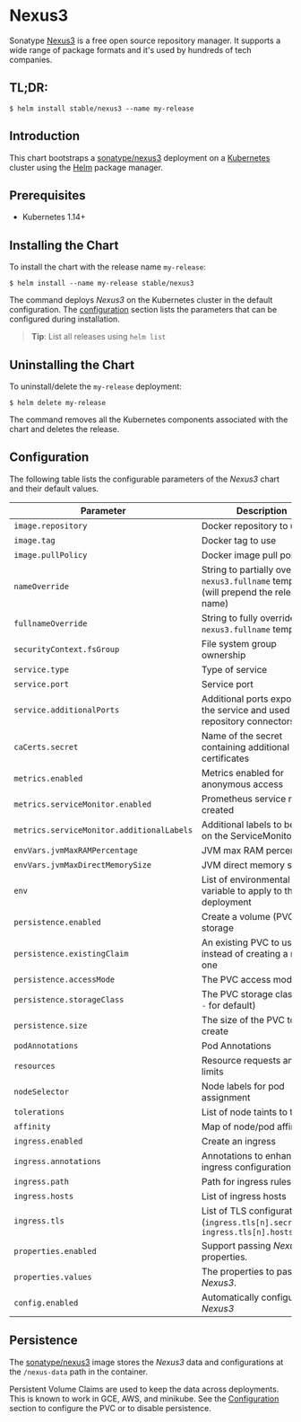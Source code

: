 # Nexus3

Sonatype [Nexus3](https://www.sonatype.com/nexus-repository-oss) is a free open source repository manager. It supports a wide range of package formats and it's used by hundreds of tech companies.

## TL;DR:

```console
$ helm install stable/nexus3 --name my-release
```

## Introduction

This chart bootstraps a [sonatype/nexus3](https://hub.docker.com/r/sonatype/nexus3/) deployment on a [Kubernetes](http://kubernetes.io) cluster using the [Helm](https://helm.sh) package manager.

## Prerequisites

- Kubernetes 1.14+

## Installing the Chart

To install the chart with the release name `my-release`:

```console
$ helm install --name my-release stable/nexus3
```

The command deploys _Nexus3_ on the Kubernetes cluster in the default configuration. The [configuration](#configuration) section lists the parameters that can be configured during installation.

> **Tip**: List all releases using `helm list`

## Uninstalling the Chart

To uninstall/delete the `my-release` deployment:

```console
$ helm delete my-release
```

The command removes all the Kubernetes components associated with the chart and deletes the release.

## Configuration

The following table lists the configurable parameters of the _Nexus3_ chart and their default values.

| Parameter                                 | Description                                                                             | Default           |
| ------------------------------------------| --------------------------------------------------------------------------------------- | ----------------- |
| `image.repository`                        | Docker repository to use                                                                | `sonatype/nexus3` |
| `image.tag`                               | Docker tag to use                                                                       | `3.22.1`          |
| `image.pullPolicy`                        | Docker image pull policy                                                                | `IfNotPresent`    |
| `nameOverride`                            | String to partially override `nexus3.fullname` template (will prepend the release name) | `nil`             |
| `fullnameOverride`                        | String to fully override `nexus3.fullname` template                                     | `nil`             |
| `securityContext.fsGroup`                 | File system group ownership                                                             | `200`             |
| `service.type`                            | Type of service                                                                         | `ClusterIP`       |
| `service.port`                            | Service port                                                                            | `8881`            |
| `service.additionalPorts`                 | Additional ports exposed by the service and used by repository connectors               | `nil`             |
| `caCerts.secret`                          | Name of the secret containing additional CA certificates                                | `nil`             |
| `metrics.enabled`                         | Metrics enabled for anonymous access                                                    | `false`           |
| `metrics.serviceMonitor.enabled`          | Prometheus service monitor created                                                      | `false`           |
| `metrics.serviceMonitor.additionalLabels` | Additional labels to be set on the ServiceMonitor                                       | `{}`              |
| `envVars.jvmMaxRAMPercentage`             | JVM max RAM percentage                                                                  | `25.0`            |
| `envVars.jvmMaxDirectMemorySize`          | JVM direct memory size                                                                  | `2G`              |
| `env`                                     | List of environmental variable to apply to the deployment                               | `nil`             |
| `persistence.enabled`                     | Create a volume (PVC) for storage                                                       | `false`           |
| `persistence.existingClaim`               | An existing PVC to use instead of creating a new one                                    | `nil`             |
| `persistence.accessMode`                  | The PVC access mode                                                                     | `ReadWriteOnce`   |
| `persistence.storageClass`                | The PVC storage class (use `-` for default)                                             | `standard`        |
| `persistence.size`                        | The size of the PVC to create                                                           | `8Gi`             |
| `podAnnotations`                          | Pod Annotations                                                                         | `{}`              |
| `resources`                               | Resource requests and limits                                                            | `{}`              |
| `nodeSelector`                            | Node labels for pod assignment                                                          | `{}`              |
| `tolerations`                             | List of node taints to tolerate                                                         | `[]`              |
| `affinity`                                | Map of node/pod affinities                                                              | `{}`              |
| `ingress.enabled`                         | Create an ingress                                                                       | `false`           |
| `ingress.annotations`                     | Annotations to enhance ingress configuration                                            | `{}`              |
| `ingress.path`                            | Path for ingress rules                                                                  | `/`               |
| `ingress.hosts`                           | List of ingress hosts                                                                   | `[]`              |
| `ingress.tls`                             | List of TLS configurations (`ingress.tls[n].secretName`, `ingress.tls[n].hosts[m])`     | `[]`              |
| `properties.enabled`                      | Support passing _Nexus3_ properties.                                                    | `false`           |
| `properties.values`                       | The properties to pass to _Nexus3_.                                                     | `nil`             |
| `config.enabled`                          | Automatically configure _Nexus3_                                                        | `false`           |

## Persistence

The [sonatype/nexus3](https://hub.docker.com/r/sonatype/nexus3/) image stores the _Nexus3_ data and configurations at the `/nexus-data` path in the container.

Persistent Volume Claims are used to keep the data across deployments. This is known to work in GCE, AWS, and minikube.
See the [Configuration](#configuration) section to configure the PVC or to disable persistence.
